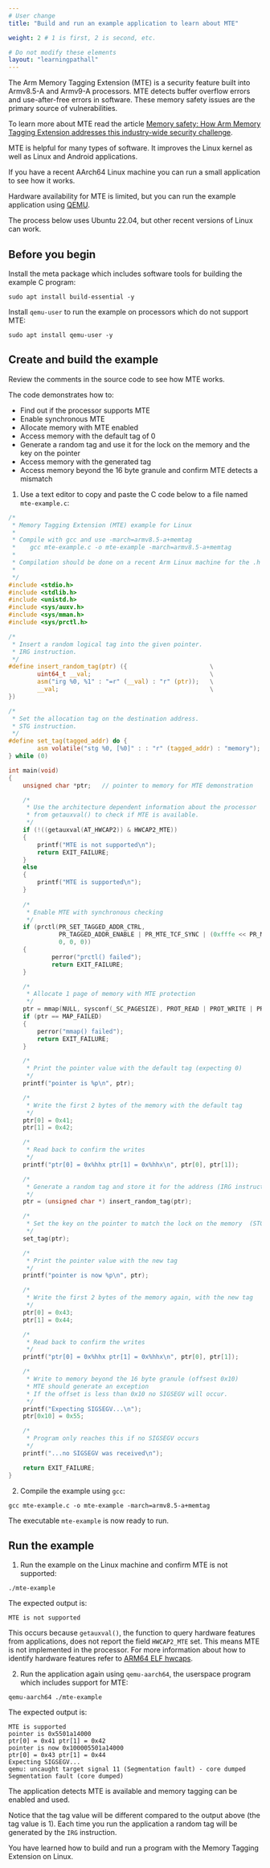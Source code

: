 ```yaml
---
# User change
title: "Build and run an example application to learn about MTE"

weight: 2 # 1 is first, 2 is second, etc.

# Do not modify these elements
layout: "learningpathall"
---
```


The Arm Memory Tagging Extension (MTE) is a security feature built into Armv8.5-A and Armv9-A processors. MTE detects buffer overflow errors and use-after-free errors in software. These memory safety issues are the primary source of vulnerabilities.

To learn more about MTE read the article [Memory safety: How Arm Memory Tagging Extension addresses this industry-wide security challenge](https://www.arm.com/blogs/blueprint/memory-safety-arm-memory-tagging-extension).

MTE is helpful for many types of software. It improves the Linux kernel as well as Linux and Android applications.

If you have a recent AArch64 Linux machine you can run a small application to see how it works. 

Hardware availability for MTE is limited, but you can run the example application using [QEMU](https://www.qemu.org/).

The process below uses Ubuntu 22.04, but other recent versions of Linux can work. 

## Before you begin

Install the meta package which includes software tools for building the example C program:

```console
sudo apt install build-essential -y
```

Install `qemu-user` to run the example on processors which do not support MTE:

```console
sudo apt install qemu-user -y
```

## Create and build the example

Review the comments in the source code to see how MTE works. 

The code demonstrates how to:

- Find out if the processor supports MTE
- Enable synchronous MTE
- Allocate memory with MTE enabled
- Access memory with the default tag of 0
- Generate a random tag and use it for the lock on the memory and the key on the pointer
- Access memory with the generated tag
- Access memory beyond the 16 byte granule and confirm MTE detects a mismatch

1. Use a text editor to copy and paste the C code below to a file named `mte-example.c`:

```C
/*
 * Memory Tagging Extension (MTE) example for Linux
 *
 * Compile with gcc and use -march=armv8.5-a+memtag
 *    gcc mte-example.c -o mte-example -march=armv8.5-a+memtag
 *
 * Compilation should be done on a recent Arm Linux machine for the .h files to include MTE support.
 *
 */
#include <stdio.h>
#include <stdlib.h>
#include <unistd.h>
#include <sys/auxv.h>
#include <sys/mman.h>
#include <sys/prctl.h>

/*
 * Insert a random logical tag into the given pointer.
 * IRG instruction.
 */
#define insert_random_tag(ptr) ({                       \
        uint64_t __val;                                 \
        asm("irg %0, %1" : "=r" (__val) : "r" (ptr));   \
        __val;                                          \
})

/*
 * Set the allocation tag on the destination address.
 * STG instruction.
 */
#define set_tag(tagged_addr) do {                                      \
        asm volatile("stg %0, [%0]" : : "r" (tagged_addr) : "memory"); \
} while (0)

int main(void) 
{
    unsigned char *ptr;   // pointer to memory for MTE demonstration

    /* 
     * Use the architecture dependent information about the processor 
     * from getauxval() to check if MTE is available.  
     */
    if (!((getauxval(AT_HWCAP2)) & HWCAP2_MTE)) 
    {
        printf("MTE is not supported\n");
        return EXIT_FAILURE;
    }
    else
    {
        printf("MTE is supported\n");
    }
                
    /*
     * Enable MTE with synchronous checking
     */
    if (prctl(PR_SET_TAGGED_ADDR_CTRL, 
              PR_TAGGED_ADDR_ENABLE | PR_MTE_TCF_SYNC | (0xfffe << PR_MTE_TAG_SHIFT),
              0, 0, 0)) 
    {
            perror("prctl() failed");
            return EXIT_FAILURE;
    }

    /*
     * Allocate 1 page of memory with MTE protection
     */
    ptr = mmap(NULL, sysconf(_SC_PAGESIZE), PROT_READ | PROT_WRITE | PROT_MTE, MAP_PRIVATE | MAP_ANONYMOUS, -1, 0);
    if (ptr == MAP_FAILED) 
    {
        perror("mmap() failed");
        return EXIT_FAILURE;
    }

    /*
     * Print the pointer value with the default tag (expecting 0)
     */
    printf("pointer is %p\n", ptr);

    /* 
     * Write the first 2 bytes of the memory with the default tag
     */
    ptr[0] = 0x41;
    ptr[1] = 0x42;

    /*
     * Read back to confirm the writes
     */
    printf("ptr[0] = 0x%hhx ptr[1] = 0x%hhx\n", ptr[0], ptr[1]);

    /* 
     * Generate a random tag and store it for the address (IRG instruction)
     */
    ptr = (unsigned char *) insert_random_tag(ptr);

    /* 
     * Set the key on the pointer to match the lock on the memory  (STG instruction)
     */
    set_tag(ptr);

    /*
     * Print the pointer value with the new tag
     */
    printf("pointer is now %p\n", ptr);

    /* 
     * Write the first 2 bytes of the memory again, with the new tag
     */
    ptr[0] = 0x43;
    ptr[1] = 0x44;

    /*
     * Read back to confirm the writes
     */
    printf("ptr[0] = 0x%hhx ptr[1] = 0x%hhx\n", ptr[0], ptr[1]);

    /*
     * Write to memory beyond the 16 byte granule (offsest 0x10)
     * MTE should generate an exception
     * If the offset is less than 0x10 no SIGSEGV will occur.
     */
    printf("Expecting SIGSEGV...\n");
    ptr[0x10] = 0x55;

    /* 
     * Program only reaches this if no SIGSEGV occurs
     */
    printf("...no SIGSEGV was received\n");

    return EXIT_FAILURE;
}
```

2. Compile the example using `gcc`:

```console
gcc mte-example.c -o mte-example -march=armv8.5-a+memtag
```

The executable `mte-example` is now ready to run.

## Run the example 

1. Run the example on the Linux machine and confirm MTE is not supported:

```console
./mte-example
```

The expected output is:

```output
MTE is not supported
```

This occurs because `getauxval()`, the function to query hardware features from applications, does not report the field `HWCAP2_MTE` set. This means MTE is not implemented in the processor. For more information about how to identify hardware features refer to [ARM64 ELF hwcaps](https://docs.kernel.org/arm64/elf_hwcaps.html).

2. Run the application again using `qemu-aarch64`, the userspace program which includes support for MTE:

```console
qemu-aarch64 ./mte-example
```

The expected output is:

```output
MTE is supported
pointer is 0x5501a14000
ptr[0] = 0x41 ptr[1] = 0x42
pointer is now 0x100005501a14000
ptr[0] = 0x43 ptr[1] = 0x44
Expecting SIGSEGV...
qemu: uncaught target signal 11 (Segmentation fault) - core dumped
Segmentation fault (core dumped)
```

The application detects MTE is available and memory tagging can be enabled and used.

Notice that the tag value will be different compared to the output above (the tag value is 1). Each time you run the application a random tag will be generated by the `IRG` instruction.

You have learned how to build and run a program with the Memory Tagging Extension on Linux. 
